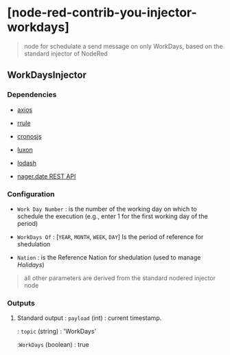 # [node-red-contrib-you-injector-workdays]

> node for schedulate a send message on only WorkDays, based on the standard injector of NodeRed

## WorkDaysInjector

### Dependencies

* [axios](https://github.com/axios/axios)

* [rrule](https://github.com/jkbrzt/rrule)

* [cronosjs](https://github.com/jaclarke/cronosjs)

* [luxon](https://github.com/moment/luxon)

* [lodash](https://github.com/lodash/lodash)

* [nager.date REST API](https://github.com/nager/Nager.Date)

### Configuration

- `Work Day Number`  : is the number of the working day on which to schedule the execution (e.g., enter 1 for the first working day of the period)

- `WorkDays Of`  : [`YEAR`, `MONTH`, `WEEK`, `DAY`]  Is the period of reference for shedulation

- `Nation` : is the Reference Nation for shedulation (used to manage *Holidays*)

> all other parameters are derived from the standard nodered injector node

### Outputs

1. Standard output
   : `payload` (int) : current timestamp.
   
   : `topic` (string) :  'WorkDays'
   
   :`WorkDays` (boolean) : true
